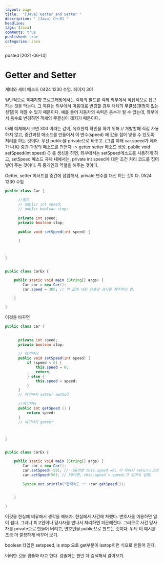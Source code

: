 ```yaml
---
layout: page
title:  "[Java] Getter and Setter "
description: " [Java] Ch-01 "
headline: 
tags: [Java]
comments: true
published: true
categories: Java
---
```

posted [2021-06-14] 

# Getter and Setter
게터와 세터 메소드 0424 1230 수업. 페이지 301

일반적으로 객체지향 프로그래밍에서는 객체의 필드를 객체 외부에서 직접적으로 접근하는 것을 막는다. 
그 이유는 외부에서 마음대로 변경할 경우 객체의 무결성(결점이 없는 성질)이 깨질 수 있기 때문이다. 
예를 들어 자동차의 속력은 음수가 될 수 없는데, 외부에서 음수로 변경하면 객체의 무결성이 깨지기 때문이다. 

아래 예제에서 보면 300 이라는 값이, 유효한지 확인을 하기 위해 //
개발할때 직접 사용하지 않고, 중간과정 메소드를 만들어서 이 변수(speed) 에 값을 집어 넣을 수 있도록 처리를 하는 것이다. 
우선 public을 private으로 바꾸고. (그럼 아래 car.speed가 에러가 나옴)
중간 과정의 메소드를 만든다 -> getter setter 메소드 생성. 
public void setSpeed(int speed) {} 를 생성을 하면,
외부에서는 setSpeed메소드를 사용하게 하고, setSpeed 메소드 자체 내에서는, private int speed에 대한 조건 처리 코드를 집어 넣어 주는 것이다. 
즉 중개인의 역할을 해주는 것이다. 


Getter, setter 메서드를 중간에 삽입해서, private 변수를 대신 하는 것이다. 
0524 1230 수업

```Java
public class Car {
      
      //필드
      // public int speed;
      // public boolean stop;
      
      private int speed;
      private boolean stop;
      
      public void setSpeed(int speed) {
      
      }



}


public class CarEx {

    public static void main (String[] args) {
        Car car = new Car();
        car.speed = 300; // 이 값에 대한 유효성 검사를 해주어야 함. 
    
    }

}
```

이것을 바꾸면
```Java
public class Car {
      
     
      private int speed;
      private boolean stop;
      
      // 여기부터
      public void setSpeed(int speed) {
          if (speed < 0) {
              this.speed = 0;
              return;
          } else {
              this.speed = speed;
          }
      }
      // 여기까지 setter method
      
      //여기부터
      public int getSpeed () {
          return speed;
      }
      // 여기까지 getter



}


public class CarEx {

    public static void main (String[] args) {
        Car car = new Car();
        car.setSpeed(-50); // -50이면 this.speed =0; 이 되어서 return;으로 가서 프로그램 종료
        car.setSpeed(50); // 50이면, this.speed = speed;가 되어서 실행. 
        
        System.out.println("현재속도 :" +car.getSpeed());
               
    
    }

}
```

이것을 현실에 비유해서 생각을 해보자.
현실에서 사건에 쳐했다. 
변호사를 이용하면 일이 쉽다. 그러나 피고인이나 당사자를 만나서 처리하면 피곤해진다.
그러므로 사건 당사자를 private으로 만들어 버리고, 변호인을 public으로 만드는 것이다. 
위의 이 예시를 조금 더 깔끔하게 바꾸어 보기. 

boolean 타입은 setspeed, is stop 으로 get부분이 isstop이런 식으로 만들어 진다. 

이러한 것을 캡슐화 라고 한다. 캡슐화는 한번 더 검색해서 알아보기. 
